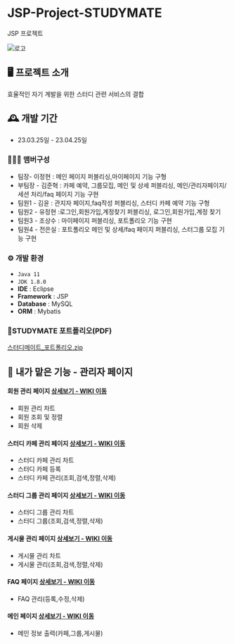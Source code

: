 # JSP-Project-STUDYMATE
JSP 프로젝트
<br>

![로고](https://github.com/dafssdf/Spring_Portfoilo/assets/95078635/c45a5e94-bb31-454f-a489-c39771a85cba)

## 🖥️ 프로젝트 소개
효율적인 자기 계발을 위한 스터디 관련 서비스의 결합
<br>

## 🕰️ 개발 기간
* 23.03.25일 - 23.04.25일

### 🧑‍🤝‍🧑 맴버구성
 - 팀장- 이정현 : 메인 페이지 퍼블리싱,마이페이지 기능 구형
 - 부팀장 - 김준혁 : 카페 예약, 그룹모집, 메인 및 상세 퍼블리싱, 메인/관리자페이지/세션 처리/faq 페이지 기능 구현
 - 팀원1 - 김윤 : 관지자 페이지,faq작성 퍼블리싱, 스터디 카페 예약 기능 구형
 - 팀원2 - 유정현 :로그인,회원가입,계정찾기 퍼블리싱, 로그인,회원가입,계정 찾기
 - 팀원3 - 조상수 : 마이페이지 퍼블리싱, 포트폴리오 기능 구현
 - 팀원4 - 전은실 : 포트폴리오 메인 및 상세/faq 페이지 퍼블리싱, 스터그룹 모집 기능 구현

### ⚙️ 개발 환경
- `Java 11`
- `JDK 1.8.0`
- **IDE** : Eclipse 
- **Framework** : JSP
- **Database** : MySQL
- **ORM** : Mybatis

### 🧾STUDYMATE 포트폴리오(PDF)
[스터디메이트_포트폴리오.zip](https://github.com/dafssdf/JSP_Portfoilo/files/12211459/_.zip)



## 📌 내가 맡은 기능 - 관리자 페이지
#### 회원 관리 페이지 <a href="https://github.com/dafssdf/JSP_Portfoilo/wiki/%ED%9A%8C%EC%9B%90-%EA%B4%80%EB%A6%AC-%ED%8E%98%EC%9D%B4%EC%A7%80" >상세보기 - WIKI 이동</a>
- 회원 관리 차트
- 회원 조회 및 정렬
- 회원 삭제

#### 스터디 카페 관리 페이지 <a href="https://github.com/dafssdf/JSP_Portfoilo/wiki/%EC%8A%A4%ED%84%B0%EB%94%94-%EC%B9%B4%ED%8E%98-%EA%B4%80%EB%A6%AC-%ED%8E%98%EC%9D%B4%EC%A7%80" >상세보기 - WIKI 이동</a>
- 스터디 카페 관리 차트
- 스터디 카페 등록
- 스터디 카페 관리(조회,검색,정렬,삭제)

#### 스터디 그룹 관리 페이지 <a href="https://github.com/dafssdf/JSP_Portfoilo/wiki/%EC%8A%A4%ED%84%B0%EB%94%94-%EA%B7%B8%EB%A3%B9-%EA%B4%80%EB%A6%AC-%ED%8E%98%EC%9D%B4%EC%A7%80" >상세보기 - WIKI 이동</a>
- 스터디 그룹 관리 차트
- 스터디 그룹(조회,검색,정렬,삭제)

#### 게시물 관리 페이지 <a href="https://github.com/dafssdf/JSP_Portfoilo/wiki/%EA%B2%8C%EC%8B%9C%EB%AC%BC-%EA%B4%80%EB%A6%AC-%ED%8E%98%EC%9D%B4%EC%A7%80" >상세보기 - WIKI 이동</a>
- 게시물 관리 차트
- 게시물 관리(조회,검색,정렬,삭제)

#### FAQ 페이지 <a href="https://github.com/dafssdf/JSP_Portfoilo/wiki/FAQ-%ED%8E%98%EC%9D%B4%EC%A7%80" >상세보기 - WIKI 이동</a>
- FAQ 관리(등록,수정,삭제)

#### 메인 페이지 <a href="https://github.com/dafssdf/JSP_Portfoilo/wiki/%EB%A9%94%EC%9D%B8-%ED%8E%98%EC%9D%B4%EC%A7%80" >상세보기 - WIKI 이동</a>
- 메인 정보 출력(카페,그룹,게시물)

